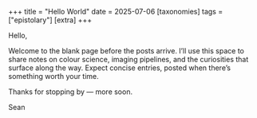 +++
title = "Hello World"
date = 2025-07-06
[taxonomies]
tags = ["epistolary"]
[extra]
+++

Hello,

Welcome to the blank page before the posts arrive. I’ll use this space to share notes on colour science, imaging pipelines, and the curiosities that surface along the way. Expect concise entries, posted when there’s something worth your time.

Thanks for stopping by — more soon.

Sean
